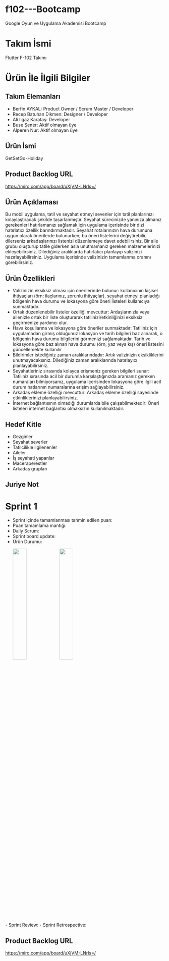 # f102---Bootcamp
Google Oyun ve Uygulama Akademisi Bootcamp

# Takım İsmi
Flutter F-102 Takımı

# Ürün İle İlgili Bilgiler

## Takım Elemanları
- Berfin AYKAL: Product Owner / Scrum Master / Developer
- Recep Batuhan Dikmen: Designer / Developer
- Ali Ilgaz Karataş: Developer
- Buse Şener: Aktif olmayan üye
- Alperen Nur: Aktif olmayan üye

## Ürün İsmi
GetSetGo-Holiday

## Product Backlog URL
https://miro.com/app/board/uXjVM-LNrls=/

## Ürün Açıklaması
Bu mobil uygulama, tatil ve seyahat etmeyi sevenler için tatil planlarınızı kolaylaştıracak şekilde tasarlanmıştır. Seyahat sürecinizde yanınıza almanız gerekenleri hatırlamanızı sağlamak için uygulama içerisinde bir dizi hatırlatıcı özellik barındırmaktadır. Seyahat rotalarınızın hava durumuna uygun olarak önerilerde bulunurken; bu öneri listelerini değiştirebilir, dilerseniz arkadaşlarınızı listenizi düzenlemeye davet edebilirsiniz. Bir aile grubu oluşturup tatile giderken asla unutmamanız gereken malzemelerinizi ekleyebilirsiniz. Dilediğiniz aralıklarda hatırlatıcı planlayıp valizinizi hazırlayabilirsiniz. Uygulama içerisinde valizinizin tamamlanma oranını görebilirsiniz.

## Ürün Özellikleri
- Valizinizin eksiksiz olması için önerilerinde bulunur: kullanıcının kişisel ihtiyaçları (örn; ilaçlarınız, zorunlu ihtiyaçlar), seyahat etmeyi planladığı bölgenin hava durumu ve lokasyona göre öneri listeleri kullanıcıya sunmaktadır.
- Ortak düzenlenebilir listeler özelliği mevcuttur: Ardaşlarınızla veya ailenizle ortak bir liste oluşturarak tatilinizi/etkinliğinizi eksiksiz geçirmenize yardımcı olur.
- Hava koşullarına ve lokasyona göre öneriler sunmaktadır: Tatiliniz için uygulamadan girmiş olduğunuz lokasyon ve tarih bilgileri baz alınarak, o bölgenin hava durumu bilgilerini görmenizi sağlamaktadır. Tarih ve lokasyona göre baz alınan hava durumu (örn; yaz veya kış) öneri listesini güncellemekte kullanılır
- Bildirimler istediğiniz zaman aralıklarındadır: Artık valizinizin eksikliklerini unutmayacaksınız. Dilediğiniz zaman aralıklarında hatırlayıcı planlayabilirsiniz.
- Seyahatleriniz sırasında kolayca erişmeniz gereken bilgileri sunar: Tatiliniz sırasında acil bir durumla karşılaştığınızda aramanız gereken numaraları bilmiyorsanız, uygulama içerisinden lokasyona göre ilgili acil durum hatlarının numaralarına erişim sağlayabilirsiniz.
- Arkadaş ekleme özelliği mevcuttur: Arkadaş ekleme özelliği sayesinde etkinliklerinizi planlayabilirsiniz.
- İnternet bağlantısının olmadığı durumlarda bile çalışabilmektedir: Öneri listeleri internet bağlantısı olmaksızın kullanılmaktadır.

## Hedef Kitle
- Gezginler
- Seyahat severler
- Tatilcilikle ilgilenenler
- Aileler
- İş seyahati yapanlar
- Maceraperestler
- Arkadaş grupları
  
## Juriye Not

# Sprint 1
- Sprint içinde tamamlanması tahmin edilen puan:
- Puan tamamlama mantığı:
- Daily Scrum: 
- Sprint board update:
- Ürün Durumu:  <p float="left">
  <img width="30%" src="https://github.com/berfinaykal/f102---Bootcamp/assets/62702645/f163ec15-2654-4573-8278-7a7e6c591645"/>
  <img width="30%" src="https://github.com/berfinaykal/f102---Bootcamp/assets/62702645/e2a87a84-929f-4eaa-ae87-e9d381faa704"/>
</p>
- Sprint Review:
- Sprint Retrospective:

## Product Backlog URL
https://miro.com/app/board/uXjVM-LNrls=/
